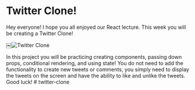 # Twitter Clone! 

Hey everyone! I hope you all enjoyed our React lecture. This week you will be creating a Twitter Clone! 

￼![Twitter Clone](https://github.com/user-attachments/assets/b1c8bbdf-cd7f-4e25-be7d-596758f4470a)


In this project you will be practicing creating components, passing down props, conditional rendering, and using state! You do not need to add the functionality to create new tweets or comments, you simply need to display the tweets on the screen and have the ability to like and unlike the tweets. Good luck!
#   t w i t t e r - c l o n e  
 
